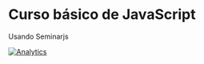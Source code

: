 Curso básico de JavaScript
==============

Usando Seminarjs

[![Analytics](https://ga-beacon.appspot.com/UA-3181088-16/CursoIEEE2014/readme)](https://github.com/aurbano)

